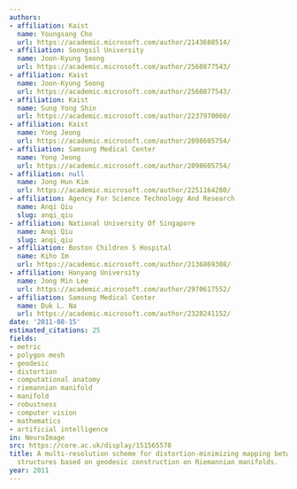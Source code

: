 ```yaml
---
authors:
- affiliation: Kaist
  name: Youngsang Cho
  url: https://academic.microsoft.com/author/2143688514/
- affiliation: Soongsil University
  name: Joon-Kyung Seong
  url: https://academic.microsoft.com/author/2560877543/
- affiliation: Kaist
  name: Joon-Kyung Seong
  url: https://academic.microsoft.com/author/2560877543/
- affiliation: Kaist
  name: Sung Yong Shin
  url: https://academic.microsoft.com/author/2237970060/
- affiliation: Kaist
  name: Yong Jeong
  url: https://academic.microsoft.com/author/2098605754/
- affiliation: Samsung Medical Center
  name: Yong Jeong
  url: https://academic.microsoft.com/author/2098605754/
- affiliation: null
  name: Jong Hun Kim
  url: https://academic.microsoft.com/author/2251164280/
- affiliation: Agency For Science Technology And Research
  name: Anqi Qiu
  slug: anqi_qiu
- affiliation: National University Of Singapore
  name: Anqi Qiu
  slug: anqi_qiu
- affiliation: Boston Children S Hospital
  name: Kiho Im
  url: https://academic.microsoft.com/author/2136869308/
- affiliation: Hanyang University
  name: Jong Min Lee
  url: https://academic.microsoft.com/author/2970617552/
- affiliation: Samsung Medical Center
  name: Duk L. Na
  url: https://academic.microsoft.com/author/2328241152/
date: '2011-08-15'
estimated_citations: 25
fields:
- metric
- polygon mesh
- geodesic
- distortion
- computational anatomy
- riemannian manifold
- manifold
- robustness
- computer vision
- mathematics
- artificial intelligence
in: NeuroImage
src: https://core.ac.uk/display/151565570
title: A multi-resolution scheme for distortion-minimizing mapping between human subcortical
  structures based on geodesic construction on Riemannian manifolds.
year: 2011
---
```

